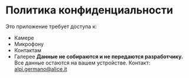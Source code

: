 # Политика конфиденциальности
Это приложение требует доступа к:
- Камере
- Микрофону
- Контактам
- Галерее
**Данные не собираются и не передаются разработчику.**
Все данные остаются на вашем устройстве.
Контакт: alpi.germano@alice.it